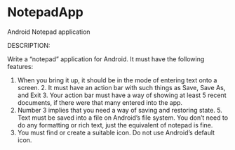 NotepadApp
==========

Android Notepad application

DESCRIPTION:

Write a “notepad” application for Android.  It must have the following features: 
1. When you bring it up, it should be in the mode of entering text onto a screen.   2. It must have an action bar with such things as Save, Save As, and Exit  3. Your action bar must have a way of showing at least 5 recent documents, if there were that 
many entered into the app. 
4. Number 3 implies that you need a way of saving and restoring state.  5. Text must be saved into a file on Android’s file system.  You don’t need to do any formatting or 
rich text, just the equivalent of notepad is fine. 
6. You must find or create a suitable icon.  Do not use Android’s default icon.
